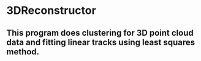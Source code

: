 # 3DReconstructor

## This program does clustering for 3D point cloud data and fitting linear tracks using least squares method.
